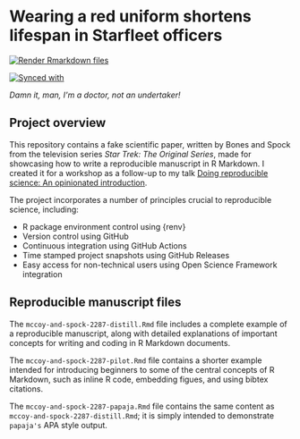 # Wearing a red uniform shortens lifespan in Starfleet officers

<!-- badges: start -->
[![Render Rmarkdown files](https://github.com/mccarthy-m-g/mccoy-and-spock-2287/workflows/Render%20Rmarkdown%20files/badge.svg)](https://github.com/mccarthy-m-g/mccoy-and-spock-2287/actions?workflow=Render+Rmarkdown+files)

[![Synced with](https://img.shields.io/badge/Synced%20with-OSF-blue.svg)](https://osf.io/9rshp/)
<!-- badges: end -->

*Damn it, man, I'm a doctor, not an undertaker!*

## Project overview

This repository contains a fake scientific paper, written by Bones and Spock from the television series *Star Trek: The Original Series*, made for showcasing how to write a reproducible manuscript in R Markdown. I created it for a workshop as a follow-up to my talk [Doing reproducible science: An opinionated introduction](https://michaelmccarthy.netlify.app/talk/osssg-2021a/).

The project incorporates a number of principles crucial to reproducible science, including:

-   R package environment control using {renv}
-   Version control using GitHub
-   Continuous integration using GitHub Actions
-   Time stamped project snapshots using GitHub Releases
-   Easy access for non-technical users using Open Science Framework integration

## Reproducible manuscript files

The `mccoy-and-spock-2287-distill.Rmd` file includes a complete example of a reproducible manuscript, along with detailed explanations of important concepts for writing and coding in R Markdown documents.

The `mccoy-and-spock-2287-pilot.Rmd` file contains a shorter example intended for introducing beginners to some of the central concepts of R Markdown, such as inline R code, embedding figues, and using bibtex citations.

The `mccoy-and-spock-2287-papaja.Rmd` file contains the same content as `mccoy-and-spock-2287-distill.Rmd`; it is simply intended to demonstrate `papaja's` APA style output.
